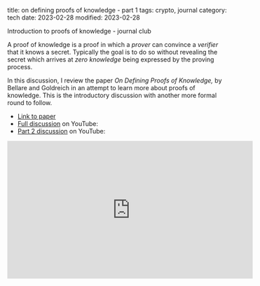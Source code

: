 title: on defining proofs of knowledge - part 1
tags: crypto, journal
category: tech
date: 2023-02-28
modified: 2023-02-28

Introduction to proofs of knowledge - journal club

A proof of knowledge is a proof in which a *prover* can convince a *verifier* that it knows a secret.  Typically the goal is to do so without revealing the secret which arrives at _zero knowledge_ being expressed by the proving process.

In this discussion, I review the paper *On Defining Proofs of Knowledge,* by Bellare and Goldreich in an attempt to learn more about proofs of knowledge.   This is the introductory discussion with another more formal round to follow.

* [Link to paper](https://cseweb.ucsd.edu/~mihir/papers/pok.pdf)
* [Full discussion](https://youtu.be/Mwed2-6TN7M) on YouTube:
* [Part 2 discussion](https://youtu.be/7W9BeJPGkRQ) on YouTube:

<iframe width="560" height="315" src="https://www.youtube.com/embed/Mwed2-6TN7M" title="YouTube video player" frameborder="0" allow="accelerometer; autoplay; clipboard-write; encrypted-media; gyroscope; picture-in-picture; web-share" allowfullscreen></iframe>
